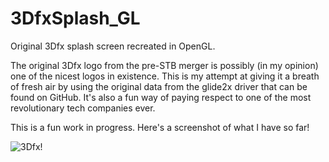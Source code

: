 # 3DfxSplash_GL
Original 3Dfx splash screen recreated in OpenGL.

The original 3Dfx logo from the pre-STB merger is possibly (in my opinion) one of the nicest logos in existence.
This is my attempt at giving it a breath of fresh air by using the original data from the glide2x driver that
can be found on GitHub. It's also a fun way of paying respect to one of the most revolutionary tech companies
ever.

This is a fun work in progress. Here's a screenshot of what I have so far!

![3Dfx!](https://imgur.com/IxVd5Bf.png)
